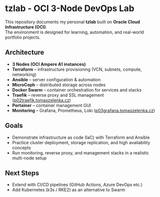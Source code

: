 # tzlab - OCI 3-Node DevOps Lab  

This repository documents my personal **tzlab** built on **Oracle Cloud Infrastructure (OCI)**.  
The environment is designed for learning, automation, and real-world portfolio projects.  

## Architecture  
- **3 Nodes (OCI Ampere A1 instances)**  
- **Terraform** – infrastructure provisioning (VCN, subnets, compute, networking)  
- **Ansible** – server configuration & automation  
- **MicroCeph** – distributed storage across nodes  
- **Docker Swarm** – container orchestration for services and stacks  
- **Traefik** – reverse proxy and SSL management ([p02traefik.tomaszelenka.cz](https://p02traefik.tomaszelenka.cz))  
- **Portainer** – container management GUI  
- **Monitoring** – Grafana, Prometheus, Loki  ([p03grafana.tomaszelenka.cz](https://p03grafana.tomaszelenka.cz))  

## Goals  
- Demonstrate infrastructure as code (IaC) with Terraform and Ansible  
- Practice cluster deployment, storage replication, and high availability concepts  
- Run monitoring, reverse proxy, and management stacks in a realistic multi-node setup  

## Next Steps  
- Extend with CI/CD pipelines (GitHub Actions, Azure DevOps etc.)  
- Add Kubernetes (k3s / RKE2) as an alternative to Swarm  
